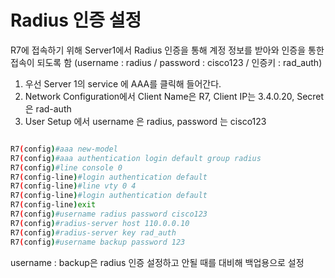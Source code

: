 # Radius 인증 설정

R7에 접속하기 위해 Server1에서 Radius 인증을 통해 계정 정보를 받아와 인증을 통한 접속이 되도록 함
(username : radius / password : cisco123 / 인증키 : rad_auth)

1. 우선 Server 1의 service 에 AAA를 클릭해 들어간다.
2. Network Configuration에서 Client Name은 R7, Client IP는 3.4.0.20, Secret 은 rad-auth
3. User Setup 에서  username 은 radius, password 는 cisco123

```bash

R7(config)#aaa new-model
R7(config)#aaa authentication login default group radius
R7(config)#line console 0
R7(config-line)#login authentication default
R7(config-line)#line vty 0 4
R7(config-line)#login authentication default
R7(config-line)exit
R7(config)#username radius password cisco123
R7(config)#radius-server host 110.0.0.10
R7(config)#radius-server key rad_auth
R7(config)#username backup password 123
```

username : backup은 radius 인증 설정하고 안될 때를 대비해 백업용으로 설정